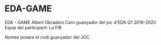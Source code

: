 # EDA-GAME
EDA - GAME Albert Obradors Caro guanyador del joc d'EDA Q1 2019-2020 Equip del participant: La FIB

Nomes posare el codi guanyador del JOC.
